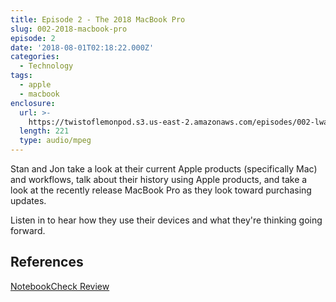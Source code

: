 ```yaml
---
title: Episode 2 - The 2018 MacBook Pro
slug: 002-2018-macbook-pro
episode: 2
date: '2018-08-01T02:18:22.000Z'
categories:
  - Technology
tags:
  - apple
  - macbook
enclosure:
  url: >-
    https://twistoflemonpod.s3.us-east-2.amazonaws.com/episodes/002-lwatol-20180801.mp3
  length: 221
  type: audio/mpeg
---
```


Stan and Jon take a look at their current Apple products (specifically Mac) and workflows, talk about their history using Apple products, and take a look at the recently release MacBook Pro as they look toward purchasing updates.

Listen in to hear how they use their devices and what they're thinking going forward.

## References

[NotebookCheck Review](https://www.notebookcheck.net/Apple-MacBook-Pro-13-2018-Touch-Bar-i5-Laptop-Review.316648.0.html)
